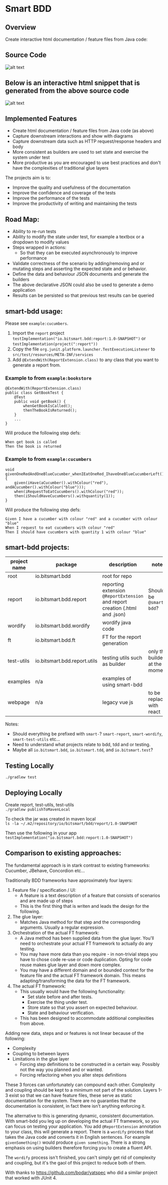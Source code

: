 # Smart BDD

## Overview

Create interactive html documentation / feature files from Java code:

## Source Code

![alt text](docs/images/code01.png "Code Snippet")

## Below is an interactive html snippet that is generated from the above source code

![alt text](docs/images/doc01.png "Doc Snippet")

## Implemented Features

- Create html documentation / feature files from Java code (as above)
- Capture downstream interactions and show with diagrams
- Capture downstream data such as HTTP request/response headers and body
- More consistent as builders are used to set state and exercise the system under test
- More productive as you are encouraged to use best practices and don't have the complexities of traditional glue layers

The projects aim is to:

- Improve the quality and usefulness of the documentation
- Improve the confidence and coverage of the tests
- Improve the performance of the tests
- Improve the productivity of writing and maintaining the tests

## Road Map:

- Ability to re-run tests
- Ability to modify the state under test, for example a textbox or a dropdown to modify values
- Steps wrapped in actions:
    - So that they can be executed asynchronously to improve performance
- Validate correctness of the scenario by adding/removing and or mutating steps and asserting the expected state and or
  behavior.
- Define the data and behaviour JSON documents and generate the builders
- The above declarative JSON could also be used to generate a demo application
- Results can be persisted so that previous test results can be queried

## smart-bdd usage:

Please see `example:cucumbers`.

1. Import the `report` project `testImplementation("io.bitsmart.bdd:report:1.0-SNAPSHOT")`
   or `testImplementation(project(":report"))`
2. Copy the file `org.junit.platform.launcher.TestExecutionListener` to `src/test/resources/META-INF/services`
3. Add `@ExtendWith(ReportExtension.class)` to any class that you want to generate a report from.

### Example to from `example:bookstore`

```
@ExtendWith(ReportExtension.class)
public class GetBookTest {
    @Test
    public void getBook() {
        whenGetBookIsCalled();
        thenTheBookIsReturned();
    }
    ...
}
```

Will produce the following step defs:

```
When get book is called 
Then the book is returned
```

### Example to from `example:cucumbers`

```
void givenOneRedAndOneBlueCucumber_whenIEatOneRed_IhaveOneBlueCucumberLeft() {
    given(iHave(aCucumber().withColour("red"), andACucumber().withColour("blue")));
    when(iRequestToEatCucumbers().withColour("red"));
    then(iShouldHaveCucumbers().withquantity(1));
}
```

Will produce the following step defs:

```
Given I have a cucumber with colour "red" and a cucumber with colour "blue" 
When I request to eat cucumbers with colour "red" 
Then I should have cucumbers with quantity 1 with colour "blue"
```

## smart-bdd projects:

| project name  | package  | description  | notes  |
|------------|-------------|--------------|--------|
| root       | io.bitsmart.bdd | root for repo  |
| report     | io.bitsmart.bdd.report | reporting extension `@ReportExtension` and report creation (.html and .json)  | Should be `@smart-bdd`? |
| wordify    | io.bitsmart.bdd.wordify | wordify java code | |
| ft         | io.bitsmart.bdd.ft | FT for the report generation | | 
| test-utils | io.bitsmart.bdd.report.utils | testing utils such as builder | only the builders at the moment | 
| examples   | n/a| examples of using smart-bdd |  | 
| webpage    | n/a| legacy vue js | to be replaced with react |

Notes:

* Should everything be prefixed with `smart-`? `smart-report`, `smart-wordify`, `smart-test-utils` etc...
* Need to understand what projects relate to bdd, tdd and or testing.
* Maybe all `io.bitsmart.bdd`, `io.bitsmart.tdd`, and `io.bitsmart.test`?

## Testing Locally

`./gradlew test`

## Deploying Locally

Create report, test-utils, test-utils  
`./gradlew publishToMavenLocal`

To check the jar was created in maven local  
`ls -la ~/.m2/repository/io/bitsmart/bdd/report/1.0-SNAPSHOT`

Then use the following in your app  
`testImplementation("io.bitsmart.bdd:report:1.0-SNAPSHOT")`

## Comparison to existing approaches:

The fundamental approach is in stark contrast to existing frameworks: Cucumber, JBehave, Concordion etc...

Traditionally BDD frameworks have approximately four layers:

1. Feature file / specification / UI:
    - A feature is a text description of a feature that consists of scenarios and are made up of steps
    - This is the first thing that is writen and leads the design for the following.
1. The glue layer:
    - Matches Java method for that step and the corresponding arguments. Usually a regular expression.
1. Orchestration of the actual FT framework:
    - A Java method has been supplied data from the glue layer. You'll need to orchestrate your actual FT framework to
      actually do any testing.
    - You may have more data than you require - in non-trivial steps you have to chose code re-use or code duplication.
      Opting for code reuse makes glue layer and down more complex.
    - You may have a different domain and or bounded context for the feature file and the actual FT framework domain.
      This means adapting/transforming the data for the FT framework.
1. The actual FT framework:
    - This usually would have the following functionality:
        - Set state before and after tests.
        - Exercise the thing under test.
        - Store state so that you assert on expected behaviour.
        - State and behaviour verification.
    - This has been designed to accommodate additional complexities from above.

Adding new data, steps and or features is not linear because of the following:

* Complexity
* Coupling to between layers
* Limitations in the glue layer
    * Forcing step definitions to be constructed in a certain way. Possibly not the way you planned and or wanted.
    * Forcing refactoring when you alter steps definitions

These 3 forces can unfortunately can compound each other. Complexity and coupling should be kept to a minimum not part
of the solution. Layers 1-3 exist so that we can have feature files, these serve as static documentation for the system.
There are no guaranties that the documentation is consistent, in fact there isn't anything enforcing it.

The alternative to this is generating dynamic, consistent documentation. With smart-bdd you leg up on developing the
actual FT framework, so you can focus on testing your application. You add `@ReportExtension` annotation to your class,
this will generate a report. There is a `wordify` process that takes the Java code and converts it in English sentences.
For example `givenSomething()` would produce `given something`. There is a strong emphasis on using builders therefore
forcing you to create a fluent API.

The `wordify` process isn't finished, you can't simply get rid of complexity and coupling, but it's the gaol of this
project to reduce both of them.

With thanks to https://github.com/bodar/yatspec who did a similar project that worked with JUnit 4.